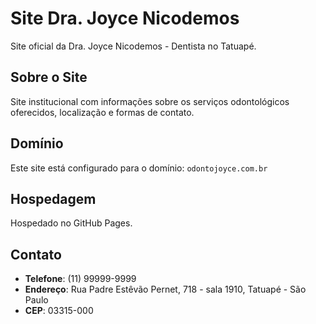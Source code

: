 # Site Dra. Joyce Nicodemos

Site oficial da Dra. Joyce Nicodemos - Dentista no Tatuapé.

## Sobre o Site

Site institucional com informações sobre os serviços odontológicos oferecidos, localização e formas de contato.

## Domínio

Este site está configurado para o domínio: `odontojoyce.com.br`

## Hospedagem

Hospedado no GitHub Pages.

## Contato

- **Telefone**: (11) 99999-9999
- **Endereço**: Rua Padre Estêvão Pernet, 718 - sala 1910, Tatuapé - São Paulo
- **CEP**: 03315-000
